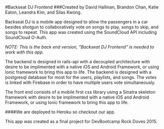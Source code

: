 #Backseat DJ Frontend
###Created by David Hallinan, Brandon Chan, Katie Eaton, Leandra Kim, and Silas Kwong.

Backseat DJ is a mobile app designed to allow the passengers in a car besides shotgun to collaboratively vote on songs to play, songs to skip, and songs to repeat.  This app was created using the SoundCloud API including SoundCloud O-Auth.

*NOTE: This is the back end version, "Backseat DJ Frontend" is needed to work with this app.*

The backend is designed in rails-api with a decoupled architecture with desire to be implimented with a native iOS and Android Framework, or using Ionic framework to bring this app to life.  The backend is designed with a postgresql database for most for the users, playlists, and songs.  The votes is linked with Firebase in order to have multiple users vote simultaneously.

The front end consists of a mobile first css library using a Sinatra skeleton framework with desire to be implimented with a native iOS and Android Framework, or using Ionic framework to bring this app to life.


####We are deployed to Heroku so checkout our app.

This app was created as a final project for DevBootcamp Rock Doves 2015.